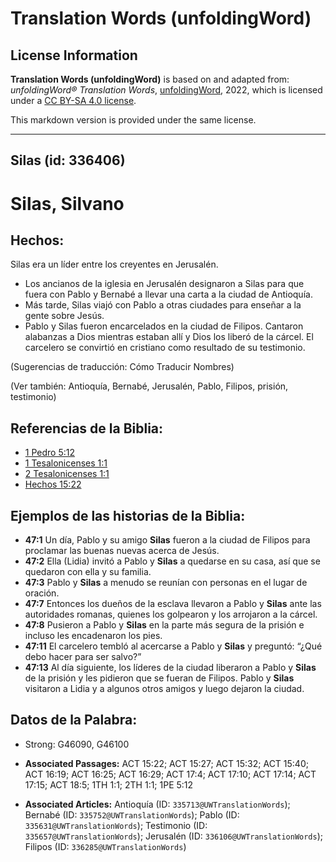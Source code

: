 # Translation Words (unfoldingWord)

## License Information

**Translation Words (unfoldingWord)** is based on and adapted from: _unfoldingWord® Translation Words_, [unfoldingWord](https://unfoldingword.org/utw), 2022, which is licensed under a [CC BY-SA 4.0 license](https://creativecommons.org/licenses/by-sa/4.0/legalcode.en).

This markdown version is provided under the same license.



--------------------------------

## Silas (id: 336406)

Silas, Silvano
==============

Hechos:
-------

Silas era un líder entre los creyentes en Jerusalén.

* Los ancianos de la iglesia en Jerusalén designaron a Silas para que fuera con Pablo y Bernabé a llevar una carta a la ciudad de Antioquía.
* Más tarde, Silas viajó con Pablo a otras ciudades para enseñar a la gente sobre Jesús.
* Pablo y Silas fueron encarcelados en la ciudad de Filipos. Cantaron alabanzas a Dios mientras estaban allí y Dios los liberó de la cárcel. El carcelero se convirtió en cristiano como resultado de su testimonio.

(Sugerencias de traducción: Cómo Traducir Nombres)

(Ver también: Antioquía, Bernabé, Jerusalén, Pablo, Filipos, prisión, testimonio)

Referencias de la Biblia:
-------------------------

* [1 Pedro 5:12](https://ref.ly/1Pet5:12)
* [1 Tesalonicenses 1:1](https://ref.ly/1Thess1:1)
* [2 Tesalonicenses 1:1](https://ref.ly/2Thess1:1)
* [Hechos 15:22](https://ref.ly/Acts15:22)

Ejemplos de las historias de la Biblia:
---------------------------------------

* **47:1** Un día, Pablo y su amigo **Silas** fueron a la ciudad de Filipos para proclamar las buenas nuevas acerca de Jesús.
* **47:2** Ella (Lidia) invitó a Pablo y **Silas** a quedarse en su casa, así que se quedaron con ella y su familia.
* **47:3** Pablo y **Silas** a menudo se reunían con personas en el lugar de oración.
* **47:7** Entonces los dueños de la esclava llevaron a Pablo y **Silas** ante las autoridades romanas, quienes los golpearon y los arrojaron a la cárcel.
* **47:8** Pusieron a Pablo y **Silas** en la parte más segura de la prisión e incluso les encadenaron los pies.
* **47:11** El carcelero tembló al acercarse a Pablo y **Silas** y preguntó: “¿Qué debo hacer para ser salvo?”
* **47:13** Al día siguiente, los líderes de la ciudad liberaron a Pablo y **Silas** de la prisión y les pidieron que se fueran de Filipos. Pablo y **Silas** visitaron a Lidia y a algunos otros amigos y luego dejaron la ciudad.

Datos de la Palabra:
--------------------

* Strong: G46090, G46100

* **Associated Passages:** ACT 15:22; ACT 15:27; ACT 15:32; ACT 15:40; ACT 16:19; ACT 16:25; ACT 16:29; ACT 17:4; ACT 17:10; ACT 17:14; ACT 17:15; ACT 18:5; 1TH 1:1; 2TH 1:1; 1PE 5:12
* **Associated Articles:** Antioquía (ID: `335713@UWTranslationWords`); Bernabé (ID: `335752@UWTranslationWords`); Pablo (ID: `335631@UWTranslationWords`); Testimonio (ID: `335657@UWTranslationWords`); Jerusalén (ID: `336106@UWTranslationWords`); Filipos (ID: `336285@UWTranslationWords`)

